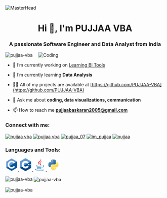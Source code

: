 ![MasterHead](https://wallpaperaccess.com/full/3959399.jpg)
<h1 align="center">Hi 👋, I'm PUJJAA VBA</h1>
<h3 align="center">A passionate Software Engineer and Data Analyst from India</h3>
<img align="right" alt="Coding" width="400" src="https://cdn.dribbble.com/users/2704414/screenshots/7466903/media/b08ab576316bd4582fef189f471cd9e5.gif">

<p align="left"> <img src="https://komarev.com/ghpvc/?username=pujjaa-vba&label=Profile%20views&color=0e75b6&style=flat" alt="pujjaa-vba" /> </p>

- 🔭 I’m currently working on [Learning BI Tools](https://github.com/PUJJAA-VBA/DATA-ANALYTICS-MASTERCLASS)

- 🌱 I’m currently learning **Data Analysis**

- 👨‍💻 All of my projects are available at [https://github.com/PUJJAA-VBA](https://github.com/PUJJAA-VBA)

- 💬 Ask me about **coding, data visualizations, communication**

- 📫 How to reach me **pujjaabaskaran2005@gmail.com**

<h3 align="left">Connect with me:</h3>
<p align="left">
<a href="https://linkedin.com/in/pujjaa vba" target="blank"><img align="center" src="https://raw.githubusercontent.com/rahuldkjain/github-profile-readme-generator/master/src/images/icons/Social/linked-in-alt.svg" alt="pujjaa vba" height="30" width="40" /></a>
<a href="https://codesandbox.com/pujjaa vba" target="blank"><img align="center" src="https://raw.githubusercontent.com/rahuldkjain/github-profile-readme-generator/master/src/images/icons/Social/codesandbox.svg" alt="pujjaa vba" height="30" width="40" /></a>
<a href="https://kaggle.com/pujjaa_07" target="blank"><img align="center" src="https://raw.githubusercontent.com/rahuldkjain/github-profile-readme-generator/master/src/images/icons/Social/kaggle.svg" alt="pujjaa_07" height="30" width="40" /></a>
<a href="https://instagram.com/im_pujjaa" target="blank"><img align="center" src="https://raw.githubusercontent.com/rahuldkjain/github-profile-readme-generator/master/src/images/icons/Social/instagram.svg" alt="im_pujjaa" height="30" width="40" /></a>
<a href="https://www.hackerrank.com/pujjaa" target="blank"><img align="center" src="https://raw.githubusercontent.com/rahuldkjain/github-profile-readme-generator/master/src/images/icons/Social/hackerrank.svg" alt="pujjaa" height="30" width="40" /></a>
</p>

<h3 align="left">Languages and Tools:</h3>
<p align="left"> <a href="https://www.cprogramming.com/" target="_blank" rel="noreferrer"> <img src="https://raw.githubusercontent.com/devicons/devicon/master/icons/c/c-original.svg" alt="c" width="40" height="40"/> </a> <a href="https://www.w3schools.com/cpp/" target="_blank" rel="noreferrer"> <img src="https://raw.githubusercontent.com/devicons/devicon/master/icons/cplusplus/cplusplus-original.svg" alt="cplusplus" width="40" height="40"/> </a> <a href="https://www.java.com" target="_blank" rel="noreferrer"> <img src="https://raw.githubusercontent.com/devicons/devicon/master/icons/java/java-original.svg" alt="java" width="40" height="40"/> </a> <a href="https://www.python.org" target="_blank" rel="noreferrer"> <img src="https://raw.githubusercontent.com/devicons/devicon/master/icons/python/python-original.svg" alt="python" width="40" height="40"/> </a> </p>

<p><img align="left" src="https://github-readme-stats.vercel.app/api/top-langs?username=pujjaa-vba&show_icons=true&locale=en&layout=compact" alt="pujjaa-vba" /></p>

<p>&nbsp;<img align="center" src="https://github-readme-stats.vercel.app/api?username=pujjaa-vba&show_icons=true&locale=en" alt="pujjaa-vba" /></p>

<p><img align="center" src="https://github-readme-streak-stats.herokuapp.com/?user=pujjaa-vba&" alt="pujjaa-vba" /></p>
